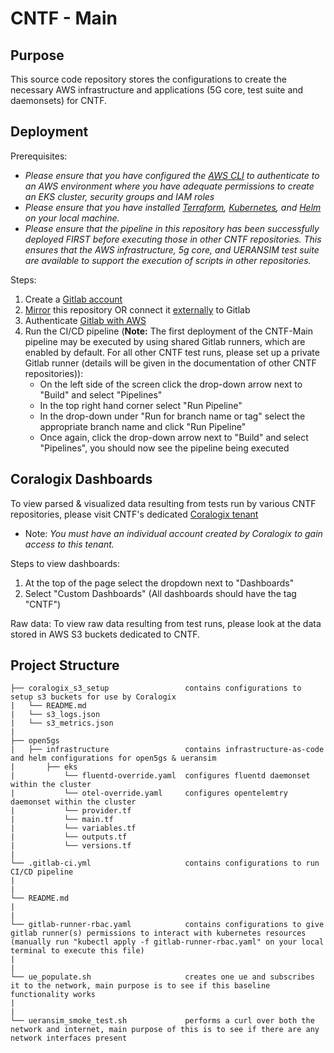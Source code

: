 # CNTF - Main

## Purpose
This source code repository stores the configurations to create the necessary AWS infrastructure and applications (5G core, test suite and daemonsets) for CNTF.

## Deployment
Prerequisites:

* *Please ensure that you have configured the [AWS CLI](https://docs.aws.amazon.com/cli/latest/userguide/getting-started-quickstart.html) to authenticate to an AWS environment where you have adequate permissions to create an EKS cluster, security groups and IAM roles* 
* *Please ensure that you have installed [Terraform](https://developer.hashicorp.com/terraform/tutorials/aws-get-started/install-cli), [Kubernetes](https://docs.aws.amazon.com/eks/latest/userguide/install-kubectl.html), and [Helm](https://helm.sh/docs/intro/install/) on your local machine.*
* *Please ensure that the pipeline in this repository has been successfully deployed FIRST before executing those in other CNTF repositories. This ensures that the AWS infrastructure, 5g core, and UERANSIM test suite are available to support the execution of scripts in other repositories.*  

Steps:
1. Create a [Gitlab account](https://www.google.com/url?sa=t&rct=j&q=&esrc=s&source=web&cd=&cad=rja&uact=8&ved=2ahUKEwivrc2D7qqBAxWIlYkEHf0iBigQFnoECBQQAQ&url=https%3A%2F%2Fgitlab.com%2Fusers%2Fsign_up&usg=AOvVaw3DBJ7z7gBPTaP7wwyiUxDg&opi=89978449)
2. [Mirror](https://docs.gitlab.com/ee/user/project/repository/mirror/) this repository OR connect it [externally](https://docs.gitlab.com/ee/ci/ci_cd_for_external_repos/) to Gitlab 
3. Authenticate [Gitlab with AWS](https://docs.gitlab.com/ee/ci/cloud_deployment/)
4. Run the CI/CD pipeline (**Note:** The first deployment of the CNTF-Main pipeline may be executed by using shared Gitlab runners, which are enabled by default. For all other CNTF test runs, please set up a private Gitlab runner (details will be given in the documentation of other CNTF repositories)):
    * On the left side of the screen click the drop-down arrow next to "Build" and select "Pipelines"
    * In the top right hand corner select "Run Pipeline"
    * In the drop-down under "Run for branch name or tag" select the appropriate branch name and click "Run Pipeline"
    * Once again, click the drop-down arrow next to "Build" and select "Pipelines", you should now see the pipeline being executed
    
## Coralogix Dashboards
To view parsed & visualized data resulting from tests run by various CNTF repositories, please visit CNTF's dedicated [Coralogix tenant](https://dish-wireless-network.atlassian.net/wiki/spaces/MSS/pages/509509825/Coralogix+CNTF+Dashboards)
* Note: *You must have an individual account created by Coralogix to gain access to this tenant.*
    
Steps to view dashboards:
1. At the top of the page select the dropdown next to "Dashboards"
2. Select "Custom Dashboards" (All dashboards should have the tag "CNTF")

Raw data: To view raw data resulting from test runs, please look at the data stored in AWS S3 buckets dedicated to CNTF.

## Project Structure
```
├── coralogix_s3_setup                 contains configurations to setup s3 buckets for use by Coralogix 
|   └── README.md
|   └── s3_logs.json
|   └── s3_metrics.json
|
├── open5gs
|   ├── infrastructure                 contains infrastructure-as-code and helm configurations for open5gs & ueransim
|      	├── eks
|           └── fluentd-override.yaml  configures fluentd daemonset within the cluster
|           └── otel-override.yaml     configures opentelemtry daemonset within the cluster
|           └── provider.tf
|           └── main.tf                    
|           └── variables.tf                
|           └── outputs.tf 
|           └── versions.tf
|
└── .gitlab-ci.yml                     contains configurations to run CI/CD pipeline
|
|
└── README.md  
|
|
└── gitlab-runner-rbac.yaml            contains configurations to give gitlab runner(s) permissions to interact with kubernetes resources (manually run "kubectl apply -f gitlab-runner-rbac.yaml" on your local terminal to execute this file) 
|
|
└── ue_populate.sh                     creates one ue and subscribes it to the network, main purpose is to see if this baseline functionality works
|
|
└── ueransim_smoke_test.sh             performs a curl over both the network and internet, main purpose of this is to see if there are any network interfaces present            
                                  
```
